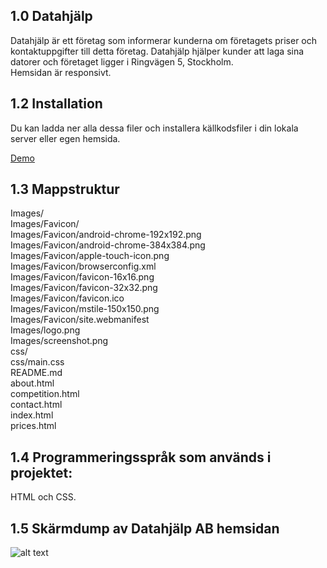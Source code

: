 
## 1.0 Datahjälp

Datahjälp är ett företag som informerar kunderna om företagets priser och kontaktuppgifter till detta företag. Datahjälp hjälper kunder att laga sina datorer och företaget ligger i Ringvägen 5, Stockholm.
<br>Hemsidan är responsivt.

## 1.2 Installation

Du kan ladda ner alla dessa filer och installera källkodsfiler i din lokala server eller egen hemsida.

<a href='https://fadihanna123.github.io/DatahjalpProjekt/'>Demo</a>

## 1.3 Mappstruktur

Images/<br>
Images/Favicon/ <br />
Images/Favicon/android-chrome-192x192.png <br />
Images/Favicon/android-chrome-384x384.png <br />
Images/Favicon/apple-touch-icon.png <br />
Images/Favicon/browserconfig.xml <br />
Images/Favicon/favicon-16x16.png <br />
Images/Favicon/favicon-32x32.png <br />
Images/Favicon/favicon.ico <br />
Images/Favicon/mstile-150x150.png <br />
Images/Favicon/site.webmanifest <br />
Images/logo.png<br>
Images/screenshot.png<br>
css/<br>
css/main.css<br>
README.md<br>
about.html<br>
competition.html<br>
contact.html<br>
index.html<br>
prices.html<br>

## 1.4 Programmeringsspråk som används i projektet:

HTML och CSS.

## 1.5 Skärmdump av Datahjälp AB hemsidan

![alt text](https://github.com/fadihanna123/schoolwork/blob/master/Images/screenshot.png "Screenshot av hemsidan")
